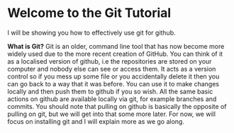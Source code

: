 Welcome to the Git Tutorial
===========================
I will be showing you how to effectively use git for github.

**What is Git?**
Git is an older, command line tool that has now become more widely used due to the more recent creation of GitHub. You can think of it as a localised version of github, i.e the repositories are stored on your computer and nobody else can see or access them. It acts as a version control so if you mess up some file or you accidentally delete it then you can go back to a way that it was before. You can use it to make changes locally and then push them to github if you so wish. All the same basic actions on github are available locally via git, for example branches and commits. You should note that pulling on github is basically the opposite of pulling on git, but we will get into that some more later. For now, we will focus on installing git and I will explain more as we go along. 
